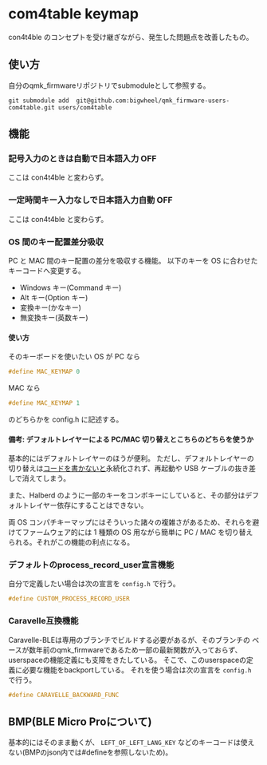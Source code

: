 # com4table keymap

con4t4ble のコンセプトを受け継ぎながら、発生した問題点を改善したもの。

## 使い方

自分のqmk_firmwareリポジトリでsubmoduleとして参照する。

```shell
git submodule add  git@github.com:bigwheel/qmk_firmware-users-com4table.git users/com4table
```

## 機能

### 記号入力のときは自動で日本語入力 OFF

ここは con4t4ble と変わらず。

### 一定時間キー入力なしで日本語入力自動 OFF

ここは con4t4ble と変わらず。

### OS 間のキー配置差分吸収

PC と MAC 間のキー配置の差分を吸収する機能。
以下のキーを OS に合わせたキーコードへ変更する。

-   Windows キー(Command キー)
-   Alt キー(Option キー)
-   変換キー(かなキー)
-   無変換キー(英数キー)

#### 使い方

そのキーボードを使いたい OS が PC なら

```c
#define MAC_KEYMAP 0
```

MAC なら

```c
#define MAC_KEYMAP 1
```

のどちらかを config.h に記述する。

#### 備考: デフォルトレイヤーによる PC/MAC 切り替えとこちらのどちらを使うか

基本的にはデフォルトレイヤーのほうが便利。
ただし、デフォルトレイヤーの切り替えは[コードを書かないと](https://docs.qmk.fm/#/ref_functions?id=setting-the-persistent-default-layer)永続化されず、再起動や USB ケーブルの抜き差しで消えてしまう。

また、Halberd のように一部のキーをコンボキーにしていると、その部分はデフォルトレイヤー依存にすることはできない。

両 OS コンパチキーマップにはそういった諸々の複雑さがあるため、それらを避けてファームウェア的には 1 種類の OS 用ながら簡単に PC / MAC を切り替えられる。それがこの機能の利点になる。

### デフォルトのprocess_record_user宣言機能

自分で定義したい場合は次の宣言を `config.h` で行う。

```c
#define CUSTOM_PROCESS_RECORD_USER
```

### Caravelle互換機能

Caravelle-BLEは専用のブランチでビルドする必要があるが、そのブランチの
ベースが数年前のqmk_firmwareであるため一部の最新関数が入っておらず、userspaceの機能定義にも支障をきたしている。
そこで、このuserspaceの定義に必要な機能をbackportしている。
それを使う場合は次の宣言を `config.h` で行う。

```c
#define CARAVELLE_BACKWARD_FUNC
```

## BMP(BLE Micro Proについて)

基本的にはそのまま動くが、 `LEFT_OF_LEFT_LANG_KEY` などのキーコードは使えない(BMPのjson内では#defineを参照しないため)。
